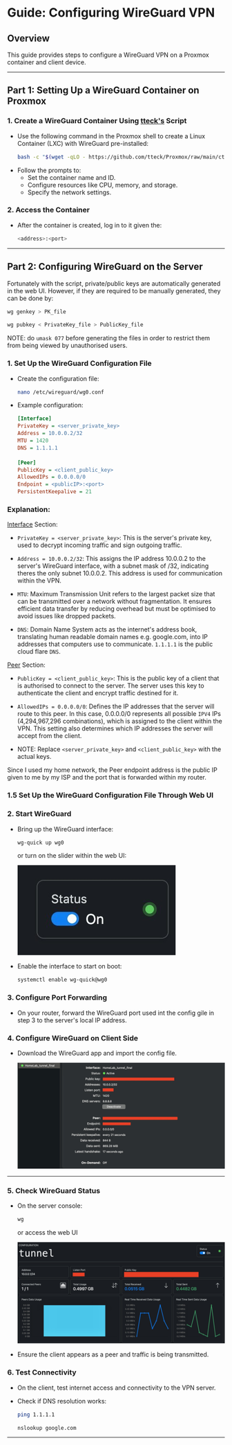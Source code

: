 # Guide: Configuring WireGuard VPN

## Overview

This guide provides steps to configure a WireGuard VPN on a Proxmox container and client device.

---

## Part 1: Setting Up a WireGuard Container on Proxmox

### 1. **Create a WireGuard Container Using [tteck's](https://github.com/tteck/Proxmox/raw/main/ct/wireguard.sh) Script**

- Use the following command in the Proxmox shell to create a Linux Container (LXC) with WireGuard pre-installed:
  ```bash
  bash -c "$(wget -qLO - https://github.com/tteck/Proxmox/raw/main/ct/wireguard.sh)"
  ```
- Follow the prompts to:
  - Set the container name and ID.
  - Configure resources like CPU, memory, and storage.
  - Specify the network settings.

### 2. **Access the Container**

- After the container is created, log in to it given the:
  ```bash
  <address>:<port>
  ```

---

## Part 2: Configuring WireGuard on the Server

Fortunately with the script, private/public keys are automatically generated in the web UI. However, if they are required to be manually generated, they can be done by:

```bash
wg genkey > PK_file
```

```bash
wg pubkey < PrivateKey_file > PublicKey_file
```

NOTE: do `umask 077` before generating the files in order to restrict them from being viewed by unauthorised users.

### 1. **Set Up the WireGuard Configuration File**

- Create the configuration file:
  ```bash
  nano /etc/wireguard/wg0.conf
  ```
- Example configuration:

  ```ini
  [Interface]
  PrivateKey = <server_private_key>
  Address = 10.0.0.2/32
  MTU = 1420
  DNS = 1.1.1.1

  [Peer]
  PublicKey = <client_public_key>
  AllowedIPs = 0.0.0.0/0
  Endpoint = <publicIP>:<port>
  PersistentKeepalive = 21
  ```

### Explanation:

<ins>Interface</ins> Section:

- `PrivateKey = <server_private_key>`: This is the server's private key, used to decrypt incoming traffic and sign outgoing traffic.

- `Address = 10.0.0.2/32`: This assigns the IP address 10.0.0.2 to the server's WireGuard interface, with a subnet mask of /32, indicating theres the only subnet 10.0.0.2. This address is used for communication within the VPN.

- `MTU`: Maximum Transmission Unit refers to the largest packet size that can be transmitted over a network without fragmentation. It ensures efficient data transfer by reducing overhead but must be optimised to avoid issues like dropped packets.

- `DNS`: Domain Name System acts as the internet's address book, translating human readable domain names e.g. google.com, into IP addresses that computers use to communicate. `1.1.1.1` is the public cloud flare `DNS`.

<ins>Peer</ins> Section:

- `PublicKey = <client_public_key>`: This is the public key of a client that is authorised to connect to the server. The server uses this key to authenticate the client and encrypt traffic destined for it.

- `AllowedIPs = 0.0.0.0/0`: Defines the IP addresses that the server will route to this peer. In this case, 0.0.0.0/0 represents all possible `IPV4` IPs (4,294,967,296 combinations), which is assigned to the client within the VPN. This setting also determines which IP addresses the server will accept from the client.

- NOTE: Replace `<server_private_key>` and `<client_public_key>` with the actual keys.

Since I used my home network, the Peer endpoint address is the public IP given to me by my ISP and the port that is forwarded within my router.

### 1.5 **Set Up the WireGuard Configuration File Through Web UI**

### 2. **Start WireGuard**

- Bring up the WireGuard interface:

  ```bash
  wg-quick up wg0
  ```

  or turn on the slider within the web UI:

  ![Top Right Crop](../../Images/web_UI_wireguard_top_right.jpeg)


- Enable the interface to start on boot:
  ```bash
  systemctl enable wg-quick@wg0
  ```

### 3. **Configure Port Forwarding**

- On your router, forward the WireGuard port used int the config gile in step 3 to the server's local IP address.

### 4. **Configure WireGuard on Client Side**

- Download the WireGuard app and import the config file.

  <div align="center">
  <img src="../../Images/Wireguard_client.jpeg" alt="HomeLab" />
  </div>

---

### 5. **Check WireGuard Status**

- On the server console:

  ```bash
  wg
  ```

  or access the web UI

  <div align="center">
    <img src="../../Images/web_UI_wireguard.jpeg" alt="HomeLab" />
  </div>

- Ensure the client appears as a peer and traffic is being transmitted.

### 6. **Test Connectivity**

- On the client, test internet access and connectivity to the VPN server.
- Check if DNS resolution works:

  ```bash
  ping 1.1.1.1
  ```

  ```bash
  nslookup google.com
  ```

---
